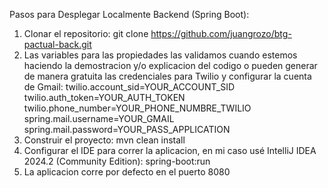 Pasos para Desplegar Localmente Backend (Spring Boot):
1. Clonar el repositorio: git clone https://github.com/juangrozo/btg-pactual-back.git
2. Las variables para las propiedades las validamos cuando estemos haciendo la demostracion y/o explicacion del codigo o
   pueden generar de manera gratuita las credenciales para Twilio y configurar la cuenta de Gmail:
   twilio.account_sid=YOUR_ACCOUNT_SID
   twilio.auth_token=YOUR_AUTH_TOKEN
   twilio.phone_number=YOUR_PHONE_NUMBRE_TWILIO
   spring.mail.username=YOUR_GMAIL
   spring.mail.password=YOUR_PASS_APPLICATION
3. Construir el proyecto: mvn clean install
4. Configurar el IDE para correr la aplicacion, en mi caso usé IntelliJ IDEA 2024.2 (Community Edition): spring-boot:run
5. La aplicacion corre por defecto en el puerto 8080
